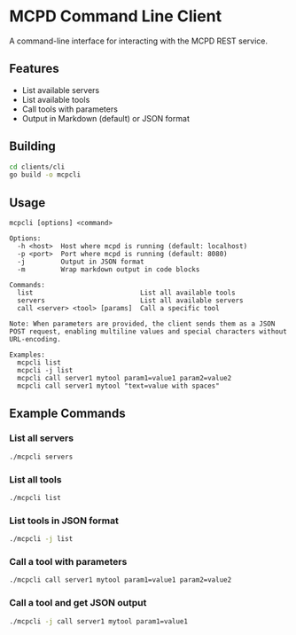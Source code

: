 # MCPD Command Line Client

A command-line interface for interacting with the MCPD REST service.

## Features

- List available servers
- List available tools
- Call tools with parameters
- Output in Markdown (default) or JSON format

## Building

```bash
cd clients/cli
go build -o mcpcli
```

## Usage

```
mcpcli [options] <command>

Options:
  -h <host>  Host where mcpd is running (default: localhost)
  -p <port>  Port where mcpd is running (default: 8080)
  -j         Output in JSON format
  -m         Wrap markdown output in code blocks

Commands:
  list                           List all available tools
  servers                        List all available servers
  call <server> <tool> [params]  Call a specific tool

Note: When parameters are provided, the client sends them as a JSON POST request, enabling multiline values and special characters without URL-encoding.

Examples:
  mcpcli list
  mcpcli -j list
  mcpcli call server1 mytool param1=value1 param2=value2
  mcpcli call server1 mytool "text=value with spaces"
```

## Example Commands

### List all servers

```bash
./mcpcli servers
```

### List all tools

```bash
./mcpcli list
```

### List tools in JSON format

```bash
./mcpcli -j list
```

### Call a tool with parameters

```bash
./mcpcli call server1 mytool param1=value1 param2=value2
```

### Call a tool and get JSON output

```bash
./mcpcli -j call server1 mytool param1=value1
```
